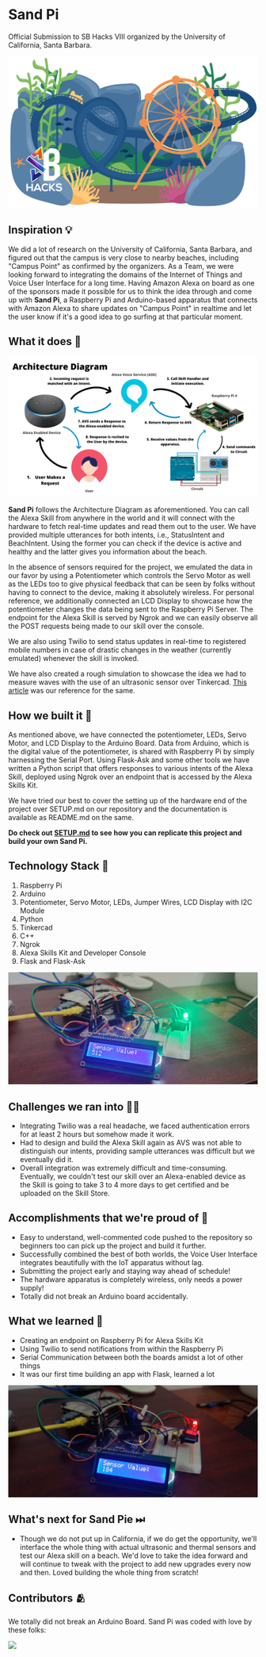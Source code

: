 # Sand Pi

Official Submission to SB Hacks VIII organized by the University of California, Santa Barbara.

![Banner](Repository-Assets/Cover.svg)

## Inspiration 💡
We did a lot of research on the University of California, Santa Barbara, and figured out that the campus is very close to nearby beaches, including "Campus Point" as confirmed by the organizers. As a Team, we were looking forward to integrating the domains of the Internet of Things and Voice User Interface for a long time.  Having Amazon Alexa on board as one of the sponsors made it possible for us to think the idea through and come up with **Sand Pi**, a Raspberry Pi and Arduino-based apparatus that connects with Amazon Alexa to share updates on "Campus Point" in realtime and let the user know if it's a good idea to go surfing at that particular moment.

## What it does 🧭

![Architecture Diagram](Repository-Assets/architectureDiagram.png)

**Sand Pi** follows the Architecture Diagram as aforementioned. You can call the Alexa Skill from anywhere in the world and it will connect with the hardware to fetch real-time updates and read them out to the user. We have provided multiple utterances for both intents, i.e., StatusIntent and BeachIntent. Using the former you can check if the device is active and healthy and the latter gives you information about the beach. 

In the absence of sensors required for the project, we emulated the data in our favor by using a Potentiometer which controls the Servo Motor as well as the LEDs too to give physical feedback that can be seen by folks without having to connect to the device, making it absolutely wireless. For personal reference, we additionally connected an LCD Display to showcase how the potentiometer changes the data being sent to the Raspberry Pi Server. The endpoint for the Alexa Skill is served by Ngrok and we can easily observe all the POST requests being made to our skill over the console.

We are also using Twilio to send status updates in real-time to registered mobile numbers in case of drastic changes in the weather (currently emulated) whenever the skill is invoked.

We have also created a rough simulation to showcase the idea we had to measure waves with the use of an ultrasonic sensor over Tinkercad. [This article](https://www.instructables.com/Measuring-water-level-with-ultrasonic-sensor/) was our reference for the same.

## How we built it 🔧
As mentioned above, we have connected the potentiometer, LEDs, Servo Motor, and LCD Display to the Arduino Board. Data from Arduino, which is the digital value of the potentiometer, is shared with Raspberry Pi by simply harnessing the Serial Port. Using Flask-Ask and some other tools we have written a Python script that offers responses to various intents of the Alexa Skill, deployed using Ngrok over an endpoint that is accessed by the Alexa Skills Kit.

We have tried our best to cover the setting up of the hardware end of the project over SETUP.md on our repository and the documentation is available as README.md on the same.

**Do check out [SETUP.md](SETUP.md) to see how you can replicate this project and build your own Sand Pi.**

## Technology Stack 🔨
1. Raspberry Pi
2. Arduino
3. Potentiometer, Servo Motor, LEDs, Jumper Wires, LCD Display with I2C Module
4. Python
5. Tinkercad
6. C++
7. Ngrok
8. Alexa Skills Kit and Developer Console
9. Flask and Flask-Ask

![Hardware](Repository-Assets/2.jpeg)

## Challenges we ran into 🏃‍♂️
 - Integrating Twilio was a real headache, we faced authentication errors for at least 2 hours but somehow made it work.
 - Had to design and build the Alexa Skill again as AVS was not able to distinguish our intents, providing sample utterances was difficult but we eventually did it.
 - Overall integration was extremely difficult and time-consuming. Eventually, we couldn't test our skill over an Alexa-enabled device as the Skill is going to take 3 to 4 more days to get certified and be uploaded on the Skill Store.

## Accomplishments that we're proud of 🏅
 - Easy to understand, well-commented code pushed to the repository so beginners too can pick up the project and build it further.
 - Successfully combined the best of both worlds, the Voice User Interface integrates beautifully with the IoT apparatus without lag.
 - Submitting the project early and staying way ahead of schedule!
 - The hardware apparatus is completely wireless, only needs a power supply!
 - Totally did not break an Arduino board accidentally.

## What we learned 🧠
 - Creating an endpoint on Raspberry Pi for Alexa Skills Kit
 - Using Twilio to send notifications from within the Raspberry Pi
 - Serial Communication between both the boards amidst a lot of other things
 - It was our first time building an app with Flask, learned a lot

![Hardware](Repository-Assets/1.jpeg)

## What's next for Sand Pie ⏭
 - Though we do not put up in California, if we do get the opportunity, we'll interface the whole thing with actual ultrasonic and thermal sensors and test our Alexa skill on a beach. We'd love to take the idea forward and will continue to tweak with the project to add new upgrades every now and then. Loved building the whole thing from scratch!

## Contributors 🫂

We totally did not break an Arduino Board. Sand Pi was coded with love by these folks:

<a href="https://github.com/aaishikasb/sand-pi/graphs/contributors">
  <img src="https://contrib.rocks/image?repo=aaishikasb/sand-pi" />
</a>
